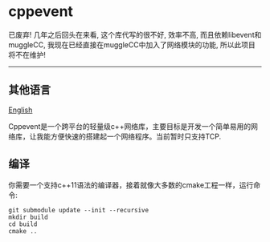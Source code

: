 # cppevent

已废弃!
几年之后回头在来看, 这个库代写的很不好, 效率不高, 而且依赖libevent和muggleCC, 我现在已经直接在muggleCC中加入了网络模块的功能, 所以此项目将不在维护!

****

## 其他语言 ##
[English](readme.md)

Cppevent是一个跨平台的轻量级c++网络库，主要目标是开发一个简单易用的网络库，让我能方便快速的搭建起一个网络程序。当前暂时只支持TCP.

## 编译 ##
你需要一个支持c++11语法的编译器，接着就像大多数的cmake工程一样，运行命令:
```
git submodule update --init --recursive
mkdir build
cd build
cmake ..
```